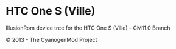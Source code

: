 HTC One S (Ville)
=================

IllusionRom device tree for the HTC One S (Ville) - CM11.0 Branch

© 2013 - The CyanogenMod Project

